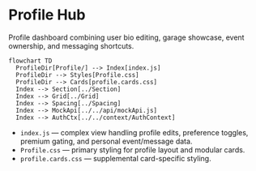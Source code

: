 # Profile Hub

Profile dashboard combining user bio editing, garage showcase, event ownership, and messaging shortcuts.

```mermaid
flowchart TD
  ProfileDir[Profile/] --> Index[index.js]
  ProfileDir --> Styles[Profile.css]
  ProfileDir --> Cards[profile.cards.css]
  Index --> Section[../Section]
  Index --> Grid[../Grid]
  Index --> Spacing[../Spacing]
  Index --> MockApi[../../api/mockApi.js]
  Index --> AuthCtx[../../context/AuthContext]
```

- `index.js` — complex view handling profile edits, preference toggles, premium gating, and personal event/message data.
- `Profile.css` — primary styling for profile layout and modular cards.
- `profile.cards.css` — supplemental card-specific styling.
